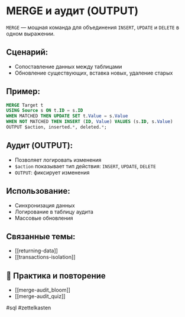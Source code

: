 # MERGE и аудит (OUTPUT)

`MERGE` — мощная команда для объединения `INSERT`, `UPDATE` и `DELETE` в одном выражении.

## Сценарий:
- Сопоставление данных между таблицами
- Обновление существующих, вставка новых, удаление старых

## Пример:
```sql
MERGE Target t
USING Source s ON t.ID = s.ID
WHEN MATCHED THEN UPDATE SET t.Value = s.Value
WHEN NOT MATCHED THEN INSERT (ID, Value) VALUES (s.ID, s.Value)
OUTPUT $action, inserted.*, deleted.*;
```

## Аудит (OUTPUT):

- Позволяет логировать изменения
- `$action` показывает тип действия: `INSERT`, `UPDATE`, `DELETE`
- `OUTPUT`: фиксирует изменения

## Использование:
- Синхронизация данных
- Логирование в таблицу аудита
- Массовые обновления

## Связанные темы:
- [[returning-data]]
- [[transactions-isolation]]

## 🔁 Практика и повторение
- [[merge-audit_bloom]]
- [[merge-audit_quiz]]

#sql #zettelkasten